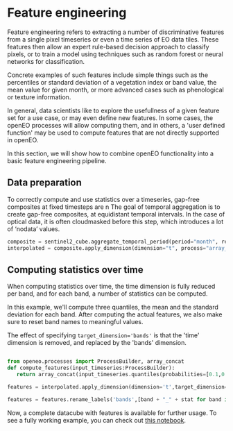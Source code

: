 # Feature engineering

Feature engineering refers to extracting a number of discriminative features from a single pixel timeseries or even
a time series of EO data tiles. These features then allow an expert rule-based decision approach to classify pixels, or 
to train a model using techniques such as random forest or neural networks for classification.

Concrete examples of such features include simple things such as the percentiles or standard deviation of a vegetation index or band value,
the mean value for given month, or more advanced cases such as phenological or texture information.

In general, data scientists like to explore the usefullness of a given feature set for a use case, or may even 
define new features. In some cases, the openEO processes will allow computing them, and in others, a 'user defined 
function' may be used to compute features that are not directly supported in openEO.

In this section, we will show how to combine openEO functionality into a basic feature engineering pipeline. 
 
 
 ## Data preparation

To correctly compute and use statistics over a timeseries, gap-free composites
at fixed timesteps are n
The goal of temporal aggregation is to create gap-free composites, at equidistant temporal intervals. In the case of optical data, it is often cloudmasked before this step, which introduces a lot of ‘nodata’ values. 
 ```python
composite = sentinel2_cube.aggregate_temporal_period(period="month", reducer="mean")
interpolated = composite.apply_dimension(dimension="t", process="array_interpolate_linear")
```

## Computing statistics over time

When computing statistics over time, the time dimension is fully reduced per band, and for each band, a number of statistics
can be computed.

In this example, we'll compute three quantiles, the mean and the standard deviation for each band.
After computing the actual features, we also make sure to reset band names to meaningful values.

The effect of specifying `target_dimension='bands'` is that the 'time' dimension is removed, and replaced by the 'bands' 
dimension. 

 ```python

from openeo.processes import ProcessBuilder, array_concat
def compute_features(input_timeseries:ProcessBuilder):
    return array_concat(input_timeseries.quantiles(probabilities=[0.1,0.5,0.9]),[input_timeseries.mean(), input_timeseries.sd()])

features = interpolated.apply_dimension(dimension='t',target_dimension='bands', process=compute_features)

features = features.rename_labels('bands',[band + "_" + stat for band in interpolated.metadata.band_names for stat in ["p10","p50","p90","mean","sd"]])

```

Now, a complete datacube with features is available for further usage. To see a fully working example, you can check
out [this notebook](https://notebooks.terrascope.be/user/driesj/lab/tree/Public/openeo/SRR2_notebooks/UC3%20-%20Crop%20type%20feature%20engineering.ipynb).

